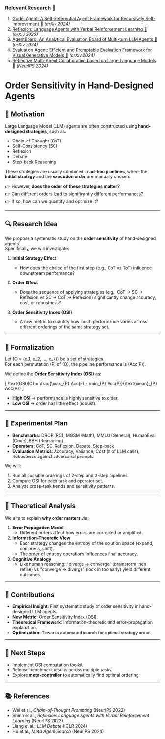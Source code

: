 ### Relevant Research 📑

1. [Godel Agent: A Self-Referential Agent Framework for Recursively Self-Improvement 📄](https://arxiv.org/pdf/2410.04444) *(arXiv 2024)*
2. [Reflexion: Language Agents with Verbal Reinforcement Learning 📄](https://arxiv.org/pdf/2303.11366) *(arXiv 2023)*
3. [AgentBoard: An Analytical Evaluation Board of Multi-turn LLM Agents 📄](https://arxiv.org/pdf/2401.13178) *(arXiv 2024)*
4. [Evaluation Agent: Efficient and Promptable Evaluation Framework for Visual Generative Models 📄](https://arxiv.org/pdf/2412.09645) *(arXiv 2024)*
5. [Reflective Multi-Agent Collaboration based on Large Language Models 📄](https://proceedings.neurips.cc/paper_files/paper/2024/file/fa54b0edce5eef0bb07654e8ee800cb4-Paper-Conference.pdf) *(NeurIPS 2024)*




# Order Sensitivity in Hand-Designed Agents

## 🌟 Motivation
Large Language Model (LLM) agents are often constructed using **hand-designed strategies**, such as:
- Chain-of-Thought (CoT)
- Self-Consistency (SC)
- Reflexion
- Debate
- Step-back Reasoning

These strategies are usually combined in **ad-hoc pipelines**, where the **initial strategy** and the **execution order** are manually chosen.

👉 However, **does the order of these strategies matter?**  
👉 Can different orders lead to significantly different performances?  
👉 If so, how can we quantify and optimize it?

---

## 🔍 Research Idea
We propose a systematic study on the **order sensitivity** of hand-designed agents.  
Specifically, we will investigate:

1. **Initial Strategy Effect**  
   - How does the choice of the first step (e.g., CoT vs ToT) influence downstream performance?

2. **Order Effect**  
   - Does the sequence of applying strategies (e.g., CoT → SC → Reflexion vs SC → CoT → Reflexion) significantly change accuracy, cost, or robustness?

3. **Order Sensitivity Index (OSI)**  
   - A new metric to quantify how much performance varies across different orderings of the same strategy set.

---

## 📐 Formalization
Let \(O = \{o_1, o_2, ..., o_k\}\) be a set of strategies.  
For each permutation \(P\) of \(O\), the pipeline performance is \(Acc(P)\).

We define the **Order Sensitivity Index (OSI)** as:

\[
\text{OSI}(O) = \frac{\max_{P} Acc(P) - \min_{P} Acc(P)}{\text{mean}_{P} Acc(P)}
\]

- **High OSI** → performance is highly sensitive to order.  
- **Low OSI** → order has little effect (robust).  

---

## 🧪 Experimental Plan
- **Benchmarks**: DROP (RC), MGSM (Math), MMLU (General), HumanEval (Code), BBH (Reasoning)  
- **Operators**: CoT, SC, Reflexion, Debate, Step-back  
- **Evaluation Metrics**: Accuracy, Variance, Cost (# of LLM calls), Robustness against adversarial prompts  

We will:
1. Run all possible orderings of 2-step and 3-step pipelines.  
2. Compute OSI for each task and operator set.  
3. Analyze cross-task trends and sensitivity patterns.  

---

## 🧠 Theoretical Analysis
We aim to explain **why order matters** via:
1. **Error Propagation Model**  
   - Different orders affect how errors are corrected or amplified.  
2. **Information-Theoretic View**  
   - Each strategy changes the entropy of the solution space (expand, compress, shift).  
   - The order of entropy operations influences final accuracy.  
3. **Cognitive Analogy**  
   - Like human reasoning: "diverge → converge" (brainstorm then refine) vs "converge → diverge" (lock in too early) yield different outcomes.

---

## 🚀 Contributions
- **Empirical Insight**: First systematic study of order sensitivity in hand-designed LLM agents.  
- **New Metric**: Order Sensitivity Index (OSI).  
- **Theoretical Framework**: Information-theoretic and error-propagation explanation.  
- **Optimization**: Towards automated search for optimal strategy order.  

---

## 📌 Next Steps
- Implement OSI computation toolkit.  
- Release benchmark results across multiple tasks.  
- Explore **meta-controller** to automatically find optimal ordering.

---

## 📚 References
- Wei et al., *Chain-of-Thought Prompting* (NeurIPS 2022)  
- Shinn et al., *Reflexion: Language Agents with Verbal Reinforcement Learning* (NeurIPS 2023)  
- Liang et al., *LLM Debate* (ICLR 2024)  
- Hu et al., *Meta Agent Search* (NeurIPS 2024)


# 




